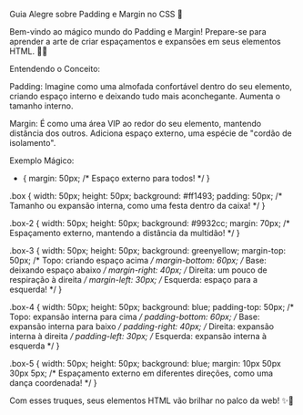 Guia Alegre sobre Padding e Margin no CSS 🚀

Bem-vindo ao mágico mundo do Padding e Margin! Prepare-se para aprender a arte de criar espaçamentos e expansões em seus elementos HTML. 🎩✨


Entendendo o Conceito:

Padding: Imagine como uma almofada confortável dentro do seu elemento, criando espaço interno e deixando tudo mais aconchegante. Aumenta o tamanho interno.


Margin: É como uma área VIP ao redor do seu elemento, mantendo distância dos outros. Adiciona espaço externo, uma espécie de "cordão de isolamento".


Exemplo Mágico:

* {
    margin: 50px; /* Espaço externo para todos! */
}

.box {
    width: 50px;
    height: 50px;
    background: #ff1493;
    padding: 50px; /* Tamanho ou expansão interna, como uma festa dentro da caixa! */
}

.box-2 {
    width: 50px;
    height: 50px;
    background: #9932cc;
    margin: 70px; /* Espaçamento externo, mantendo a distância da multidão! */
}

.box-3 {
    width: 50px;
    height: 50px;
    background: greenyellow;
    margin-top: 50px; /* Topo: criando espaço acima */
    margin-bottom: 60px; /* Base: deixando espaço abaixo */
    margin-right: 40px; /* Direita: um pouco de respiração à direita */
    margin-left: 30px; /* Esquerda: espaço para a esquerda! */
}

.box-4 {
    width: 50px;
    height: 50px;
    background: blue;
    padding-top: 50px; /* Topo: expansão interna para cima */
    padding-bottom: 60px; /* Base: expansão interna para baixo */
    padding-right: 40px; /* Direita: expansão interna à direita */
    padding-left: 30px; /* Esquerda: expansão interna à esquerda */
}

.box-5 {
    width: 50px;
    height: 50px;
    background: blue;
    margin: 10px 50px 30px 5px;
    /* Espaçamento externo em diferentes direções, como uma dança coordenada! */
}


Com esses truques, seus elementos HTML vão brilhar no palco da web! ✨🎉






